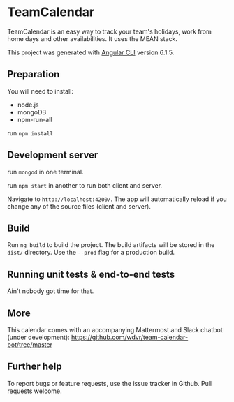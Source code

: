 # TeamCalendar

TeamCalendar is an easy way to track your team's holidays, work from home days and other availabilities. It uses the MEAN stack.



This project was generated with [Angular CLI](https://github.com/angular/angular-cli) version 6.1.5.

## Preparation

You will need to install:

- node.js
- mongoDB
- npm-run-all

run `npm install`

## Development server

run `mongod` in one terminal.

run `npm start` in another to run both client and server.

Navigate to `http://localhost:4200/`. The app will automatically reload if you change any of the source files (client and server).

## Build

Run `ng build` to build the project. The build artifacts will be stored in the `dist/` directory. Use the `--prod` flag for a production build.

## Running unit tests & end-to-end tests
Ain't nobody got time for that.

## More

This calendar comes with an accompanying Mattermost and Slack chatbot (under development): https://github.com/wdvr/team-calendar-bot/tree/master

## Further help

To report bugs or feature requests, use the issue tracker in Github. Pull requests welcome.
